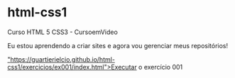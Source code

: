 # html-css1
 Curso HTML 5 CSS3 - CursoemVideo

Eu estou aprendendo a criar sites e agora vou gerenciar meus repositórios!

<a href="">"https://guartierielcio.github.io/html-css1/exercicios/ex001/index.html">Executar o exercício 001</a>
